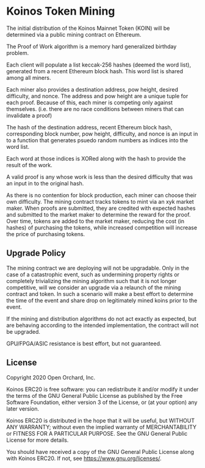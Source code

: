 # Koinos Token Mining

The initial distribution of the Koinos Mainnet Token (KOIN) will be determined via a public mining contract on Ethereum.

The Proof of Work algorithm is a memory hard generalized birthday problem.

Each client will populate a list keccak-256 hashes (deemed the word list), generated from a recent Ethereum block hash. This word list is shared among all miners.

Each miner also provides a destination address, pow height, desired difficulty, and nonce. The address and pow height are a unique tuple for each proof. Because of this, each miner is competing only against themselves. (i.e. there are no race conditions between miners that can invalidate a proof)

The hash of the destination address, recent Ethereum block hash, corresponding block number, pow height, difficulty, and nonce is an input in to a function that generates psuedo random numbers as indices into the word list.

Each word at those indices is XORed along with the hash to provide the result of the work.

A valid proof is any whose work is less than the desired difficulty that was an input in to the original hash.

As there is no contention for block production, each miner can choose their own difficulty. The mining contract tracks tokens to mint via an xyk market maker. When proofs are submitted, they are credited with expected hashes and submitted to the market maker to determine the reward for the proof. Over time, tokens are added to the market maker, reducing the cost (in hashes) of purchasing the tokens, while increased competition will increase the price of purchasing tokens.

## Upgrade Policy

The mining contract we are deploying will not be upgradable. Only in the case of a catastrophic event, such as undermining property rights or completely trivializing the mining algorithm such that it is not longer competitive, will we consider an upgrade via a relaunch of the mining contract and token. In such a scenario will make a best effort to determine the time of the event and share drop on legitimately mined koins prior to the event.

If the mining and distribution algorithms do not act exactly as expected, but are behaving according to the intended implementation, the contract will not be upgraded.

GPU/FPGA/ASIC resistance is best effort, but not guaranteed.

## License

Copyright 2020 Open Orchard, Inc.

Koinos ERC20 is free software: you can redistribute it and/or modify
it under the terms of the GNU General Public License as published by
the Free Software Foundation, either version 3 of the License, or
(at your option) any later version.

Koinos ERC20 is distributed in the hope that it will be useful,
but WITHOUT ANY WARRANTY; without even the implied warranty of
MERCHANTABILITY or FITNESS FOR A PARTICULAR PURPOSE.  See the
GNU General Public License for more details.

You should have received a copy of the GNU General Public License
along with Koinos ERC20.  If not, see <https://www.gnu.org/licenses/>.
